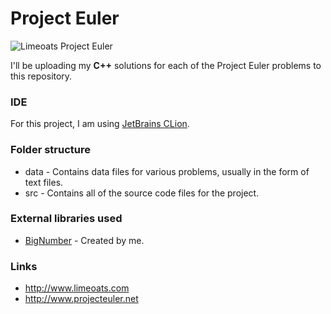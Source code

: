 # Project Euler

![Limeoats Project Euler](https://projecteuler.net/profile/Limeoats.png?81)

I'll be uploading my **C++** solutions for each of the Project Euler problems to this repository.

### IDE
For this project, I am using [JetBrains CLion](http://www.jetbrains.com/clion).

### Folder structure
* data - Contains data files for various problems, usually in the form of text files.
* src - Contains all of the source code files for the project.

### External libraries used
* [BigNumber](http://github.com/Limeoats/BigNumber) - Created by me.

### Links
* http://www.limeoats.com
* http://www.projecteuler.net
